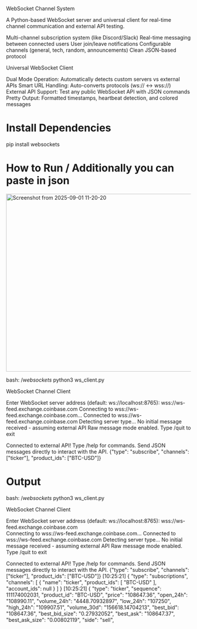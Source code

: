 WebSocket Channel System

A Python-based WebSocket server and universal client for real-time channel communication and external API testing.

Multi-channel subscription system (like Discord/Slack)
Real-time messaging between connected users
User join/leave notifications
Configurable channels (general, tech, random, announcements)
Clean JSON-based protocol

Universal WebSocket Client

Dual Mode Operation: Automatically detects custom servers vs external APIs
Smart URL Handling: Auto-converts protocols (ws:// ↔ wss://)
External API Support: Test any public WebSocket API with JSON commands
Pretty Output: Formatted timestamps, heartbeat detection, and colored messages

# Install Dependencies

pip install websockets

# How to Run / Additionally you can paste in json

<img width="742" height="483" alt="Screenshot from 2025-09-01 11-20-20" src="https://github.com/user-attachments/assets/986efcb3-bf0b-41ac-a118-c555c8e782f0" />


bash$:~/websockets$ python3 ws_client.py 

WebSocket Channel Client

Enter WebSocket server address (default: ws://localhost:8765): wss://ws-feed.exchange.coinbase.com 
Connecting to wss://ws-feed.exchange.coinbase.com...
Connected to wss://ws-feed.exchange.coinbase.com
Detecting server type...
No initial message received - assuming external API
Raw message mode enabled. Type /quit to exit

Connected to external API! Type /help for commands.
Send JSON messages directly to interact with the API.
{"type": "subscribe", "channels": ["ticker"], "product_ids": ["BTC-USD"]}


# Output

bash$:~/websockets$ python3 ws_client.py 

WebSocket Channel Client

Enter WebSocket server address (default: ws://localhost:8765):  wss://ws-feed.exchange.coinbase.com  
Connecting to wss://ws-feed.exchange.coinbase.com...
Connected to wss://ws-feed.exchange.coinbase.com
Detecting server type...
No initial message received - assuming external API
Raw message mode enabled. Type /quit to exit

Connected to external API! Type /help for commands.
Send JSON messages directly to interact with the API.
{"type": "subscribe", "channels": ["ticker"], "product_ids": ["BTC-USD"]}
[10:25:21] {
  "type": "subscriptions",
  "channels": [
    {
      "name": "ticker",
      "product_ids": [
        "BTC-USD"
      ],
      "account_ids": null
    }
  ]
}
[10:25:21] {
  "type": "ticker",
  "sequence": 111174002031,
  "product_id": "BTC-USD",
  "price": "108647.36",
  "open_24h": "108990.11",
  "volume_24h": "4448.70932897",
  "low_24h": "107250",
  "high_24h": "109907.51",
  "volume_30d": "156618.14704213",
  "best_bid": "108647.36",
  "best_bid_size": "0.27932052",
  "best_ask": "108647.37",
  "best_ask_size": "0.00802119",
  "side": "sell",


